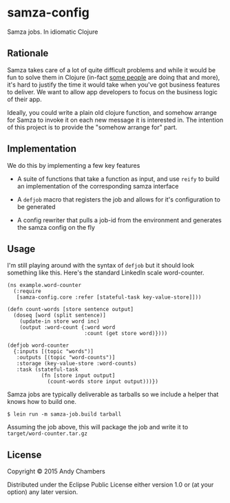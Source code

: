 # samza-config

Samza jobs. In idiomatic Clojure

## Rationale

Samza takes care of a lot of quite difficult problems and while it
would be fun to solve them in Clojure (in-fact [some
people](https://github.com/onyx-platform/onyx) are doing that and
more), it's hard to justify the time it would take when you've got
business features to deliver. We want to allow app developers to focus
on the business logic of their app.

Ideally, you could write a plain old clojure function, and somehow
arrange for Samza to invoke it on each new message it is interested
in. The intention of this project is to provide the "somehow arrange
for" part.

## Implementation

We do this by implementing a few key features

 * A suite of functions that take a function as input, and use `reify` to
   build an implementation of the corresponding samza interface

 * A `defjob` macro that registers the job and allows for it's configuration
   to be generated

 * A config rewriter that pulls a job-id from the environment and generates
   the samza config on the fly

## Usage

I'm still playing around with the syntax of `defjob` but it should look something
like this. Here's the standard LinkedIn scale word-counter.

```
(ns example.word-counter
  (:require
   [samza-config.core :refer [stateful-task key-value-store]]))

(defn count-words [store sentence output]
  (doseq [word (split sentence)]
    (update-in store word inc)
    (output :word-count {:word word
                         :count (get store word)})))

(defjob word-counter
  {:inputs [(topic "words")]
   :outputs [(topic "word-counts")]
   :storage (key-value-store :word-counts)
   :task (stateful-task
           (fn [store input output]
             (count-words store input output)))})
```

Samza jobs are typically deliverable as tarballs so we include a helper that
knows how to build one.

```
$ lein run -m samza-job.build tarball
```

Assuming the job above, this will package the job and write it to `target/word-counter.tar.gz`

## License

Copyright © 2015 Andy Chambers

Distributed under the Eclipse Public License either version 1.0 or (at
your option) any later version.
